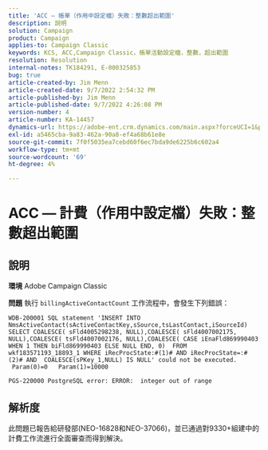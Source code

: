 ```yaml
---
title: 'ACC — 帳單（作用中設定檔）失敗：整數超出範圍'
description: 說明
solution: Campaign
product: Campaign
applies-to: Campaign Classic
keywords: KCS, ACC,Campaign Classic，帳單活動設定檔，整數，超出範圍
resolution: Resolution
internal-notes: TK184291, E-000325853
bug: true
article-created-by: Jim Menn
article-created-date: 9/7/2022 2:54:32 PM
article-published-by: Jim Menn
article-published-date: 9/7/2022 4:26:08 PM
version-number: 4
article-number: KA-14457
dynamics-url: https://adobe-ent.crm.dynamics.com/main.aspx?forceUCI=1&pagetype=entityrecord&etn=knowledgearticle&id=4147fbf5-bc2e-ed11-9db1-0022480866ad
exl-id: a5465cba-9a83-462a-90a8-ef4a68b61e8e
source-git-commit: 7f0f5035ea7cebd60f6ec7bda9de6225b6c602a4
workflow-type: tm+mt
source-wordcount: '69'
ht-degree: 4%

---
```


# ACC — 計費（作用中設定檔）失敗：整數超出範圍

## 說明


<b>環境</b>
Adobe Campaign Classic

<b>問題</b>
執行 `billingActiveContactCount` 工作流程中，會發生下列錯誤：


```
WDB-200001 SQL statement 'INSERT INTO NmsActiveContact(sActiveContactKey,sSource,tsLastContact,iSourceId) SELECT COALESCE( sFld4005298238, NULL),COALESCE( sFld4007002175, NULL),COALESCE( tsFld4007002176, NULL),COALESCE( CASE iEnaFld869990403 WHEN 1 THEN biFld869990403 ELSE NULL END, 0)  FROM wkf183571193_18893_1 WHERE iRecProcState:#(1)# AND iRecProcState=:#(2)# AND  COALESCE(sPKey_1,NULL) IS NULL' could not be executed.   Param(0)=0   Param(1)=10000

PGS-220000 PostgreSQL error: ERROR:  integer out of range
```



## 解析度


此問題已報告給研發部(NEO-16828和NEO-37066)，並已通過對9330+組建中的計費工作流進行全面審查而得到解決。
